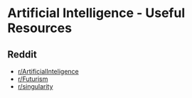 # Artificial Intelligence - Useful Resources

## Reddit
- [r/ArtificialInteligence](https://www.reddit.com/r/ArtificialInteligence/)
- [r/Futurism](https://www.reddit.com/r/Futurism/)
- [r/singularity](https://www.reddit.com/r/singularity/)

